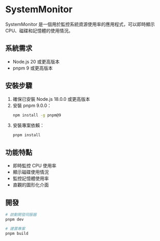 # SystemMonitor

SystemMonitor 是一個用於監控系統資源使用率的應用程式，可以即時顯示 CPU、磁碟和記憶體的使用情況。

## 系統需求

- Node.js 20 或更高版本
- pnpm 9 或更高版本

## 安裝步驟

1. 確保已安裝 Node.js 18.0.0 或更高版本
2. 安裝 pnpm 9.0.0：
   ```bash
   npm install -g pnpm@9
   ```
3. 安裝專案依賴：
   ```bash
   pnpm install
   ```

## 功能特點

- 即時監控 CPU 使用率
- 顯示磁碟使用情況
- 監控記憶體使用率
- 直觀的圖形化介面

## 開發

```bash
# 啟動開發伺服器
pnpm dev

# 建置專案
pnpm build
```
